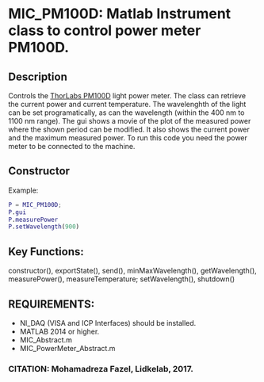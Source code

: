 # MIC_PM100D: Matlab Instrument class to control power meter PM100D.

## Description
Controls the [ThorLabs PM100D](https://www.thorlabs.com/newgrouppage9.cfm?objectgroup_id=3341&pn=PM100D) light power meter.
The class can retrieve the current power and current temperature. 
The wavelenghth of the light can be set programatically, as can the wavelength (within the 400 nm to 1100 nm range).
The gui shows a movie of the plot of the
measured power where the shown period can be modified. It also shows
the current power and the maximum measured power. To run this code
you need the power meter to be connected to the machine.

## Constructor
Example: 

```matlab
P = MIC_PM100D; 
P.gui
P.measurePower
P.setWavelength(900)
```

## Key Functions:
constructor(), exportState(), send(), minMaxWavelength(), getWavelength(), measurePower(), measureTemperature; setWavelength(), shutdown()

## REQUIREMENTS:
* NI_DAQ  (VISA and ICP Interfaces) should be installed.
* MATLAB 2014 or higher.
* MIC_Abstract.m
* MIC_PowerMeter_Abstract.m

### CITATION: Mohamadreza Fazel, Lidkelab, 2017.

